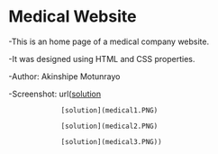 # Medical Website

-This is an home page of a medical company website.

-It was designed using HTML and CSS properties.

-Author: Akinshipe Motunrayo

-Screenshot: url([solution](medical.PNG)

                 [solution](medical1.PNG)
                 
                 [solution](medical2.PNG)
                 
                 [solution](medical3.PNG))
